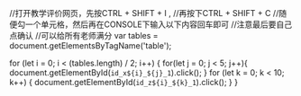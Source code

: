
//打开教学评价网页，先按CTRL + SHIFT + I ,
//再按下CTRL + SHIFT + C
//随便勾一个单元格，然后再在CONSOLE下输入以下内容回车即可
//注意最后要自己点确认
//可以给所有老师满分
var tables = document.getElementsByTagName('table');

for (let i = 0; i < (tables.length) / 2; i++) {
    for(let j = 0; j < 5; j++){
        document.getElementById(`id_x${i}_${j}_1`).click();
    }
    for (let k = 0; k < 10; k++) {
    document.getElementById(`id_z${i}_${k}_1`).click();
    }
}
